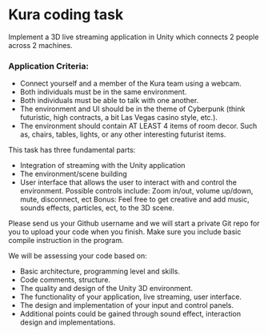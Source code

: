 # Kura coding task

Implement a 3D live streaming application in Unity which connects 2 people across 2 machines.

### Application Criteria:
- Connect yourself and a member of the Kura team using a webcam.
- Both individuals must be in the same environment.
- Both individuals must be able to talk with one another.
- The environment and UI should be in the theme of Cyberpunk (think futuristic, high contracts, a bit Las Vegas casino style, etc.). 
- The environment should contain AT LEAST 4 items of room decor. Such as, chairs, tables, lights, or any other interesting futurist items.

This task has three fundamental parts:
- Integration of streaming with the Unity application
- The environment/scene building
- User interface that allows the user to interact with and control the environment.
		Possible controls include: Zoom in/out, volume up/down, mute, disconnect, ect
Bonus: Feel free to get creative and add music, sounds effects, particles, ect, to the 3D scene. 

Please send us your Github username and we will start a private Git repo for you to upload your code when you finish. Make sure you include basic compile instruction in the program. 

We will be assessing your code based on:
- Basic architecture, programming level and skills.
- Code comments, structure.
- The quality and design of the Unity 3D environment.
- The functionality of your application, live streaming, user interface.
- The design and implementation of your input and control panels.
- Additional points could be gained through sound effect, interaction design and implementations. 

